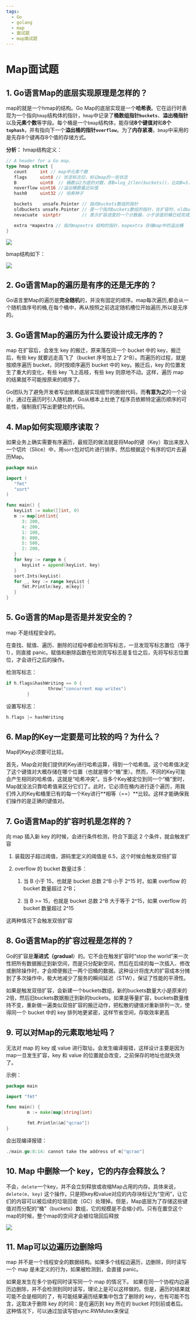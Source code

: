 ```yaml
---
tags:
  - Go
  - golang
  - map
  - 面试题
  - map面试题
---
```


# Map面试题

## 1. Go语言Map的底层实现原理是怎样的？

map的就是一个hmap的结构。Go Map的底层实现是一个**哈希表**。它在运行时表现为一个指向`hmap`结构体的指针，`hmap`中记录了**桶数组指针`buckets`**、**溢出桶指针**以及**元素个数**等字段。每个桶是一个`bmap`结构体，能存储**8个键值对**和**8个`tophash`**，并有指向下一个**溢出桶的指针`overflow`**。为了**内存紧凑**，`bmap`中采用的是先存8个键再存8个值的存储方式。

**分析：**
hmap结构定义：
```go
// A header for a Go map.
type hmap struct {
   count     int // map中元素个数
   flags     uint8 // 状态标志位，标记map的一些状态
   B         uint8  // 桶数以2为底的对数，即B=log_2(len(buckets))，比如B=3，那么桶数为2^3=8
   noverflow uint16 //溢出桶数量近似值
   hash0     uint32 // 哈希种子

   buckets    unsafe.Pointer // 指向buckets数组的指针
   oldbuckets unsafe.Pointer // 是一个指向buckets数组的指针，在扩容时，oldbuckets 指向老的buckets数组(大小为新buckets数组的一半)，非扩容时，oldbuckets 为空
   nevacuate  uintptr        // 表示扩容进度的一个计数器，小于该值的桶已经完成迁移

   extra *mapextra // 指向mapextra 结构的指针，mapextra 存储map中的溢出桶
}
```

![](../../assets/img/go语言系列/go面试题库/Map面试题/image-2.png)

bmap结构如下：

![](../../assets/img/go语言系列/go面试题库/Map面试题/image-1.png)

## 2. Go语言Map的遍历是有序的还是无序的？

Go语言里Map的遍历是**完全随机**的，并没有固定的顺序。map每次遍历,都会从一个随机值序号的桶,在每个桶中，再从按照之前选定随机槽位开始遍历,所以是无序的。

## 3. Go语言Map的遍历为什么要设计成无序的？

map 在扩容后，会发生 key 的搬迁，原来落在同一个 bucket 中的 key，搬迁后，有些 key 就要远走高飞了（bucket 序号加上了 2^B）。而遍历的过程，就是按顺序遍历 bucket，同时按顺序遍历 bucket 中的 key。搬迁后，key 的位置发生了重大的变化，有些 key 飞上高枝，有些 key 则原地不动。这样，遍历 map 的结果就不可能按原来的顺序了。

Go团队为了避免开发者写出依赖底层实现细节的脆弱代码，而**有意为之**的一个设计。通过在遍历时引入随机数，Go从根本上杜绝了程序员依赖特定遍历顺序的可能性，强制我们写出更健壮的代码。

## 4. Map如何实现顺序读取？

如果业务上确实需要有序遍历，最规范的做法就是将Map的键（Key）取出来放入一个切片（Slice）中，用`sort`包对切片进行排序，然后根据这个有序的切片去遍历Map。

```go
package main

import (
   "fmt"
   "sort"
)

func main() {
   keyList := make([]int, 0)
   m := map[int]int{
      3: 200,
      4: 200,
      1: 100,
      8: 800,
      5: 500,
      2: 200,
   }
   for key := range m {
      keyList = append(keyList, key)
   }
   sort.Ints(keyList)
   for _, key := range keyList {
      fmt.Println(key, m[key])
   }
}
```

## 5. Go语言的Map是否是并发安全的？

map 不是线程安全的。

在查找、赋值、遍历、删除的过程中都会检测写标志，一旦发现写标志置位（等于1），则直接 panic。赋值和删除函数在检测完写标志是复位之后，先将写标志位置位，才会进行之后的操作。

检测写标志：

```go
if h.flags&hashWriting == 0 {
                throw("concurrent map writes")
        }
```

设置写标志：

```go
h.flags |= hashWriting
```

## 6. Map的Key一定要是可比较的吗？为什么？

Map的Key必须要可比较。

首先，Map会对我们提供的Key进行哈希运算，得到一个哈希值。这个哈希值决定了这个键值对大概存储在哪个位置（也就是哪个“桶”里）。然而，不同的Key可能会产生相同的哈希值，这就是“哈希冲突”。当多个Key被定位到同一个“桶”里时，Map就没法只靠哈希值来区分它们了。此时，它必须在桶内进行逐个遍历，用我们传入的Key和桶里已有的每一个Key进行\*\*相等（==）\*\*比较。这样才能确保我们操作的是正确的键值对。

## 7. Go语言Map的扩容时机是怎样的？

向 map 插入新 key 的时候，会进行条件检测，符合下面这 2 个条件，就会触发扩容

1. 装载因子超过阈值，源码里定义的阈值是 6.5，这个时候会触发双倍扩容

2. overflow 的 bucket 数量过多：

   1. 当 B 小于 15，也就是 bucket 总数 2^B 小于 2^15 时，如果 overflow 的 bucket 数量超过 2^B；

   2. 当 B >= 15，也就是 bucket 总数 2^B 大于等于 2^15，如果 overflow 的 bucket 数量超过 2^15

这两种情况下会触发双倍扩容

## 8. Go语言Map的扩容过程是怎样的？

Go的扩容是**渐进式（gradual**）的。它不会在触发扩容时“stop the world”来一次性把所有数据搬迁到新空间，而是只分配新空间，然后在后续的每一次插入、修改或删除操作时，才会顺便搬迁一两个旧桶的数据。这种设计将庞大的扩容成本分摊到了多次操作中，极大地减少了服务的瞬间延迟（STW），保证了性能的平滑性。

如果是触发双倍扩容，会新建一个buckets数组，新的buckets数量大小是原来的2倍，然后旧buckets数据搬迁到新的buckets。如果是等量扩容，buckets数量维持不变，重新做一遍类似双倍扩容的搬迁动作，把松散的键值对重新排列一次，使得同一个 bucket 中的 key 排列地更紧密，这样节省空间，存取效率更高

## 9. 可以对Map的元素取地址吗？

无法对 map 的 key 或 value 进行取址。会发生编译报错，这样设计主要是因为map一旦发生扩容，key 和 value 的位置就会改变，之前保存的地址也就失效了。

示例：

```go
package main

import "fmt"

func main() {
        m := make(map[string]int)

        fmt.Println(&m["qcrao"])
}
```

会出现编译报错：

```go
./main.go:8:14: cannot take the address of m["qcrao"]
```

## 10. Map 中删除一个 key，它的内存会释放么？

不会，`delete`一个key，并不会立刻释放或收缩Map占用的内存。具体来说，`delete(m, key)` 这个操作，只是把key和value对应的内存块标记为“空闲”，让它们的内容可以被后续的垃圾回收（GC）处理掉。但是，Map底层为了存储这些键值对而分配的“桶”（buckets）数组，它的规模是不会缩小的。只有在置空这个map的时候，整个map的空间才会被垃圾回后释放

![](../../assets/img/go语言系列/go面试题库/Map面试题/image.png)

## 11. Map可以边遍历边删除吗

map 并不是一个线程安全的数据结构。如果多个线程边遍历，边删除，同时读写一个 map 是未定义的行为，如果被检测到，会直接 panic。

如果是发生在多个协程同时读写同一个 map 的情况下。 如果在同一个协程内边遍历边删除，并不会检测到同时读写，理论上是可以这样做的。但是，遍历的结果就可能不会是相同的了，有可能结果遍历结果集中包含了删除的 key，也有可能不包含，这取决于删除 key 的时间：是在遍历到 key 所在的 bucket 时刻前或者后。这种情况下，可以通过加读写锁sync.RWMutex来保证

